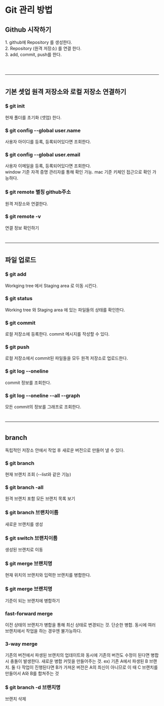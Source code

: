 <h1>Git 관리 방법</h1>
<h2>Github 시작하기</h2>
1. github에 Repository 를 생성한다.<br>
2. Repository (원격 저장소) 를 연결 한다.<br>
3. add, commit, push를 한다.<br><br>

#
---
#

<h2>기본 셋업 원격 저장소와 로컬 저장소 연결하기</h2>
<h3>$ git init</h3>
현재 폴더를 초기화 (셋업) 한다.
<h3>$ git config --global user.name</h3>
사용자 아이디를 등록, 등록되어있다면 조회한다.
<h3> $ git config --global user.email</h3>
사용자 이메일을 등록, 등록되어있다면 조회한다.<br>
window 기준 자격 증명 관리자를 통해 확인 가능. mac 기준 키체인 접근으로 확인 가능하다.
<h3>$ git remote 별칭 github주소</h3>
원격 저장소와 연결한다.
<h3>$ git remote -v</h3>
연결 정보 확인하기

#
---
#

<h2>파일 업로드</h2>
<h3>$ git add</h3>
Workging tree 에서 Staging area 로 이동 시킨다.
<h3>$ git status</h3>
Working tree 와 Staging area 에 있는 파일들의 상태를 확인한다.
<h3>$ git commit</h3>
로컬 저장소에 등록한다. commit 메시지를 작성할 수 있다.
<h3>$ git push</h3>
로컬 저장소에서 commit된 파일들을 모두 원격 저장소로 업로드한다.
<h3>$ git log --oneline </h3>
commit 정보를 조회한다.
<h3>$ git log --oneline --all --graph</h3>
모든 commit의 정보를 그래프로 조회한다.

#
---
#

<h2>branch</h2>
독립적인 저장소 안에서 작업 후 새로운 버전으로 만들어 낼 수 있다.
<h3>$ git branch</h3>
현재 브랜치 조회 (--list와 같은 기능) 
<h3>$ git branch -all</h3>
원격 브랜치 포함 모든 브랜치 목록 보기
<h3>$ git branch 브랜치이름</h3>
새로운 브랜치를 생성
<h3>$ git switch 브랜치이름</h3>
생성된 브랜치로 이동
<h3>$ git merge 브랜치명</h3>
현재 위치의 브랜치와 입력한 브랜치를 병합한다.
<h3>$ git merge 브랜치명</h3>
기준이 되는 브랜치에 병합하기
<h3>fast-forward merge</h3>
이전 상태의 브랜치가 병합을 통해 최신 상태로 변경되는 것. 단순한 병합.
동시에 여러 브랜치에서 작업을 하는 경우엔 불가능하다.
<h3>3-way merge</h3>
기존의 버전에서 파생된 브랜치의 업데이트와 동시에 기존의 버전도 수정이 된다면 병합시 충돌이 발생한다.
새로운 병합 커밋을 만들어주는 것. ex) 기존 A에서 파생된 B 브랜치. 둘 다 작업이 진행된다면 B가 가져온 버전은 
A의 최신이 아니므로 이 때 C 브랜치를 만들어서 A와 B를 합쳐주는 것
<h3>$ git branch -d 브랜치명</h3>
브랜치 삭제